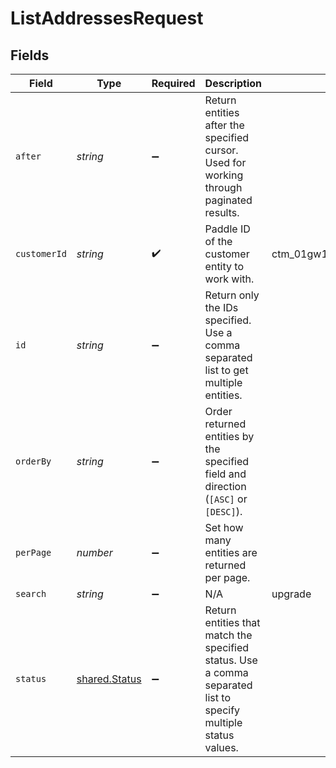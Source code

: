 # ListAddressesRequest


## Fields

| Field                                                                                                          | Type                                                                                                           | Required                                                                                                       | Description                                                                                                    | Example                                                                                                        |
| -------------------------------------------------------------------------------------------------------------- | -------------------------------------------------------------------------------------------------------------- | -------------------------------------------------------------------------------------------------------------- | -------------------------------------------------------------------------------------------------------------- | -------------------------------------------------------------------------------------------------------------- |
| `after`                                                                                                        | *string*                                                                                                       | :heavy_minus_sign:                                                                                             | Return entities after the specified cursor. Used for working through paginated results.                        |                                                                                                                |
| `customerId`                                                                                                   | *string*                                                                                                       | :heavy_check_mark:                                                                                             | Paddle ID of the customer entity to work with.                                                                 | ctm_01gw1xk43eqy2rrf0cs93zvm6t                                                                                 |
| `id`                                                                                                           | *string*                                                                                                       | :heavy_minus_sign:                                                                                             | Return only the IDs specified. Use a comma separated list to get multiple entities.                            |                                                                                                                |
| `orderBy`                                                                                                      | *string*                                                                                                       | :heavy_minus_sign:                                                                                             | Order returned entities by the specified field and direction (`[ASC]` or `[DESC]`).                            |                                                                                                                |
| `perPage`                                                                                                      | *number*                                                                                                       | :heavy_minus_sign:                                                                                             | Set how many entities are returned per page.                                                                   |                                                                                                                |
| `search`                                                                                                       | *string*                                                                                                       | :heavy_minus_sign:                                                                                             | N/A                                                                                                            | upgrade                                                                                                        |
| `status`                                                                                                       | [shared.Status](../../models/shared/status.md)                                                                 | :heavy_minus_sign:                                                                                             | Return entities that match the specified status. Use a comma separated list to specify multiple status values. |                                                                                                                |
